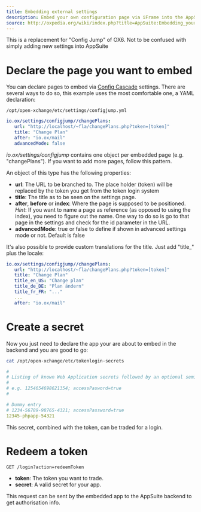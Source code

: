 ```yaml
---
title: Embedding external settings
description: Embed your own configuration page via iFrame into the AppSuite's settings and pass our session onto your implementation.
source: http://oxpedia.org/wiki/index.php?title=AppSuite:Embedding_your_settings_into_AppSuite_settings
---
```


This is a replacement for "Config Jump" of OX6. Not to be confused with simply adding new settings into AppSuite

# Declare the page you want to embed

You can declare pages to embed via [Config Cascade](http://oxpedia.org/wiki/index.php?title=ConfigCascade) settings. 
There are several ways to do so, this example uses the most comfortable one, a YAML declaration:

`/opt/open-xchange/etc/settings/configjump.yml`

```yaml
io.ox/settings/configjump//changePlans:
   url: "http://localhost/~fla/changePlans.php?token=[token]"
   title: "Change Plan"
   after: "io.ox/mail"
   advancedMode: false
```

_io.ox/settings/configjump_ contains one object per embedded page (e.g. "changePlans"). 
If you want to add more pages, follow this pattern.

An object of this type has the following properties:

- **url**: The URL to be branched to. The place holder (token) will be replaced by the token you get from the token login system
- **title**: The title as to be seen on the settings page.
- **after**, **before** or **index**: Where the page is supposed to be positioned. _Hint_: If you want to name a page as reference (as opposed to using the index), you need to figure out the name. One way to do so is go to that page in the settings and check for the id parameter in the URL.
- **advancedMode**: true or false to define if shown in advanced settings mode or not. Default is false

It's also possible to provide custom translations for the title. Just add "title\_" plus the locale:

```yaml
io.ox/settings/configjump//changePlans:
   url: "http://localhost/~fla/changePlans.php?token=[token]"
   title: "Change Plan"
   title_en_US: "Change plan"
   title_de_DE: "Plan ändern"
   title_fr_FR: "..."
   ...
   after: "io.ox/mail"
```

# Create a secret

Now you just need to declare the app your are about to embed in the backend and you are good to go:

```bash
cat /opt/open-xchange/etc/tokenlogin-secrets
```

```yaml
#
# Listing of known Web Application secrets followed by an optional semicolon-separated parameter list
#
# e.g. 1254654698621354; accessPasword=true
#

# Dummy entry
# 1234-56789-98765-4321; accessPassword=true
12345-phpapp-54321
```

This secret, combined with the token, can be traded for a login.

# Redeem a token

```
GET /login?action=redeemToken
```

- **token**: The token you want to trade.
- **secret**: A valid secret for your app.

This request can be sent by the embedded app to the AppSuite backend to get authorisation info.
